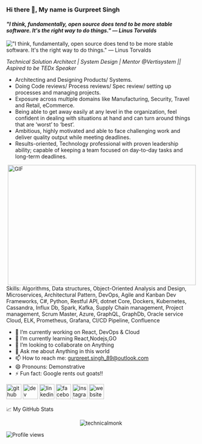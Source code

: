 ### Hi there 👋, My name is Gurpreet Singh
#### *"I think, fundamentally, open source does tend to be more stable software. It's the right way to do things." — Linus Torvalds*
![*"I think, fundamentally, open source does tend to be more stable software. It's the right way to do things." — Linus Torvalds*](http://i.imgur.com/c7GmAJf.png)

*Technical Solution Architect | System Design | Mentor @Vertisystem || Aspired to be TEDx Speaker*

- Architecting and Designing Products/ Systems.
- Doing Code reviews/ Process reviews/ Spec review/ setting up processes and managing projects.
- Exposure across multiple domains like Manufacturing, Security, Travel and Retail, eCommerce.
- Being able to get away easily at any level in the organization, feel confident in dealing with situations at hand and can turn around things that are ‘worst’ to ‘best’.
- Ambitious, highly motivated and able to face challenging work and deliver quality output while meeting deadlines.
- Results-oriented, Technology professional with proven leadership ability; capable of keeping a team focused on day-to-day tasks and long-term deadlines.

<img align="right" alt="GIF" src="https://github.com/technicalmonk/technicalmonk/gifs/blob/master/code.gif?raw=true" width="500" height="320" />

Skills: Algorithms, Data structures, Object-Oriented Analysis and Design, Microservices, Architectural Pattern, DevOps, Agile and Kanban Dev Frameworks, C#, Python, Restful API, dotnet Core, Dockers, Kubernetes, Cassandra, Influx Db, Spark, Kafka, Supply Chain management, Project management, Scrum Master, Azure, GraphQL, GraphDb, Oracle service Cloud, ELK, Prometheus, Grafana, CI/CD Pipeline, Confluence

- 🔭 I’m currently working on React, DevOps & Cloud 
- 🌱 I’m currently learning React,Nodejs,GO 
- 👯 I’m looking to collaborate on Anything 
- 💬 Ask me about Anything in this world 
- 📫 How to reach me: gurpreet.singh_89@outlook.com 
- 😄 Pronouns: Demonstrative 
- ⚡ Fun fact: Google rents out goats!! 


[<img src='https://cdn.jsdelivr.net/npm/simple-icons@3.0.1/icons/github.svg' alt='github' height='40'>](https://github.com/technicalmonk)  [<img src='https://cdn.jsdelivr.net/npm/simple-icons@3.0.1/icons/dev-dot-to.svg' alt='dev' height='40'>](https://dev.to/https://dev.to/gurpreetsingh)  [<img src='https://cdn.jsdelivr.net/npm/simple-icons@3.0.1/icons/linkedin.svg' alt='linkedin' height='40'>](https://www.linkedin.com/in/https://www.linkedin.com/in/gurpreetsingh89//)  [<img src='https://cdn.jsdelivr.net/npm/simple-icons@3.0.1/icons/facebook.svg' alt='facebook' height='40'>](https://www.facebook.com/lyfzcool89)  [<img src='https://cdn.jsdelivr.net/npm/simple-icons@3.0.1/icons/instagram.svg' alt='instagram' height='40'>](https://www.instagram.com/https://www.instagram.com/lyfzcool89//)  [<img src='https://cdn.jsdelivr.net/npm/simple-icons@3.0.1/icons/icloud.svg' alt='website' height='40'>](https://gurpreetsingh89.gitlab.io/visualresume/)  

📈 My GitHub Stats

<p align="center"> <img src="https://github-readme-stats.vercel.app/api?username=technicalmonk&show_icons=true&theme=gotham" alt="technicalmonk" />
  
![Profile views](https://gpvc.arturio.dev/technicalmonk)  
